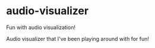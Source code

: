 # audio-visualizer
Fun with audio visualization!

Audio visualizer that I've been playing around with for fun!
